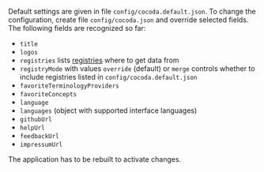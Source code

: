 Default settings are given in file `config/cocoda.default.json`. To change the configuration, create file `config/cocoda.json` and override selected fields. The following fields are recognized so far:

* `title`
* `logos`
* `registries` lists [registries](#registries) where to get data from
* `registryMode` with values `override` (default) or `merge`
  controls whether to include registries listed in `config/cocoda.default.json`
* `favoriteTerminologyProviders`
* `favoriteConcepts`
* `language`
* `languages` (object with supported interface languages)
* `githubUrl`
* `helpUrl`
* `feedbackUrl`
* `impressumUrl`

The application has to be rebuilt to activate changes.
